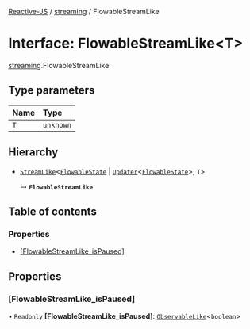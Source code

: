 [Reactive-JS](../README.md) / [streaming](../modules/streaming.md) / FlowableStreamLike

# Interface: FlowableStreamLike<T\>

[streaming](../modules/streaming.md).FlowableStreamLike

## Type parameters

| Name | Type |
| :------ | :------ |
| `T` | `unknown` |

## Hierarchy

- [`StreamLike`](streaming.StreamLike.md)<[`FlowableState`](../modules/streaming.md#flowablestate) \| [`Updater`](../modules/functions.md#updater)<[`FlowableState`](../modules/streaming.md#flowablestate)\>, `T`\>

  ↳ **`FlowableStreamLike`**

## Table of contents

### Properties

- [[FlowableStreamLike\_isPaused]](streaming.FlowableStreamLike.md#[flowablestreamlike_ispaused])

## Properties

### [FlowableStreamLike\_isPaused]

• `Readonly` **[FlowableStreamLike\_isPaused]**: [`ObservableLike`](rx.ObservableLike.md)<`boolean`\>
